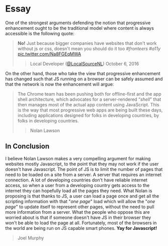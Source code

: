 # Essay
One of the strongest arguments defending the notion that progressive enhancement ought to be the traditional model where content is always accessible is the following quote:

> **No!** Just because bigger companies have websites that don't work without js or css, doesn't mean you should do it too _#fronteers_ _#a11y_ [pic.twitter.com/Na8FGEqMWA](pic.twitter.com/Na8FGEqMWA)
>> Local Developer ([@LocalSourceNL](https://twitter.com/LocalSourceNL)) October 6, 2016

On the other hand, those who take the view that progressive enhancement has changed such that JS running on a browser can be safely assumed and that the network is now the enhancement will argue:

>The Chrome team has been pushing both for offline-first and the app shell architecture, which advocates for a server-rendered “*shell*” that then manages most of the actual app content using JavaScript. This is the way that most progressive web apps are being built these days, including applications designed for folks in developing countries, by folks in developing countries.
>> Nolan Lawson

## In Conclusion
I believe Nolan Lawson makes a very compelling argument for making websites mostly Javascript, to the point that they may not work if the user doesn't have Javascript. The point of JS is to limit the number of pages that need to be loaded on a site from a server. A server that requires an internet connection. A lot of developing countries don't have reliable internet access, so when a user from a developing country gets access to the internet they can hopefully load all the pages they need. What Nolan is proposing is that thanks to JS, a user can load a page once and get all the scripting information with that "*one page*" load which will allow the "*one page*" to update itself to represent other pages, without the need to pull more information from a server. What the people who oppose this are worried about is that if someone doesn't have JS in their browser they won't be able to load the page at all. Fortunately, most of the browsers in the world are being run on JS capable smart phones. **Yay for Javascript!**
> Joel Murphy